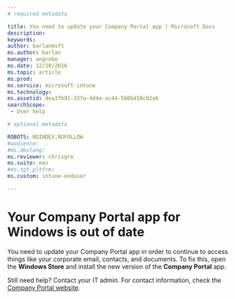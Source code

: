 ```yaml
---
# required metadata

title: You need to update your Company Portal app | Microsoft Docs
description:
keywords:
author: barlanmsftms.author: barlan
manager: angrobe
ms.date: 12/20/2016
ms.topic: article
ms.prod:
ms.service: microsoft-intune
ms.technology:
ms.assetid: dea37b91-33fa-4d4a-ac44-560b450c02a6searchScope: - User help

# optional metadata

ROBOTS: NOINDEX,NOFOLLOW
#audience:
#ms.devlang:
ms.reviewer: chrisgre
ms.suite: ems
#ms.tgt_pltfrm:
ms.custom: intune-enduser

---
```


# Your Company Portal app for Windows is out of date

You need to update your Company Portal app in order to continue to access things like your corporate email, contacts, and documents. To fix this, open the **Windows Store** and install the new version of the **Company Portal** app.

Still need help? Contact your IT admin. For contact information, check the [Company Portal website](http://portal.manage.microsoft.com).
